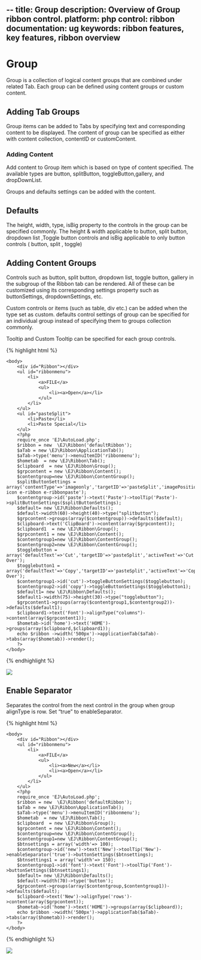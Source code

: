 --
title: Group
description: Overview of Group ribbon control.
platform: php
control: ribbon
documentation: ug
keywords: ribbon features, key features, ribbon overview 
---

# Group

Group is a collection of logical content groups that are combined under related Tab. Each group can be defined using content groups or custom content.

## Adding Tab Groups

Group items can be added to Tabs by specifying text and corresponding content to be displayed. The content of group can be specified as either with content collection, contentID or customContent.

### Adding Content

Add content to Group item which is based on type of content specified. The available types are button, splitButton, toggleButton,gallery, and dropDownList.

Groups and defaults settings can be added with the content.

## Defaults

The height, width, type, isBig property to the controls in the group can be specified commonly.
The height & width applicable to button, split button, dropdown list ,Toggle button controls and isBig applicable to only button controls ( button, split , toggle)

## Adding Content Groups

Controls such as button, split button, dropdown list, toggle button, gallery in the subgroup of the Ribbon tab can be rendered. All of these can be customized using its corresponding settings property such as buttonSettings, dropdownSettings, etc.

Custom controls or items (such as table, div etc.) can be added when the type set as custom. defaults control settings of group can be specified for an individual group instead of specifying them to groups collection commonly.

Tooltip and Custom Tooltip can be specified for each group controls.

{% highlight html %}

    <body>
        <div id="Ribbon"></div>
        <ul id="ribbonmenu">
            <li>
                <a>FILE</a>
                <ul>
                    <li><a>Open</a></li>
                </ul>
            </li>
        </ul>
        <ul id="pasteSplit">
            <li>Paste</li>
            <li>Paste Special</li>
        </ul>
        <?php
        require_once 'EJ\AutoLoad.php';
        $ribbon = new  \EJ\Ribbon('defaultRibbon');
        $aTab = new \EJ\Ribbon\ApplicationTab();
        $aTab->type('menu')->menuItemID('ribbonmenu');
        $hometab  = new \EJ\Ribbon\Tab();
        $clipboard  = new \EJ\Ribbon\Group();
        $grpcontent = new \EJ\Ribbon\Content();
        $contentgroup=new \EJ\Ribbon\ContentGroup();
        $splitButtonSettings = array('contentType'=>'imageonly','targetID'=>'pasteSplit','imagePosition'=>'imagetop','prefixIcon'=>'e-icon e-ribbon e-ribbonpaste');
        $contentgroup->id('paste')->text('Paste')->toolTip('Paste')->splitButtonSettings($splitButtonSettings);
        $default= new \EJ\Ribbon\Defaults();
        $default->width(60)->height(40)->type("splitbutton");
        $grpcontent->groups(array($contentgroup))->defaults($default);
        $clipboard->text('ClipBoard')->content(array($grpcontent));
        $clipboard1  = new \EJ\Ribbon\Group();
        $grpcontent1 = new \EJ\Ribbon\Content();
        $contentgroup1=new \EJ\Ribbon\ContentGroup();
        $contentgroup2=new \EJ\Ribbon\ContentGroup();
        $togglebutton =  array('defaultText'=>'Cut','targetID'=>'pasteSplit','activeText'=>'Cut Over');
        $togglebutton1 =  array('defaultText'=>'Copy','targetID'=>'pasteSplit','activeText'=>'Copy Over');
        $contentgroup1->id('cut')->toggleButtonSettings($togglebutton);
        $contentgroup2->id('copy')->toggleButtonSettings($togglebutton1);
        $default1= new \EJ\Ribbon\Defaults();
        $default1->width(75)->height(30)->type("togglebutton");
        $grpcontent1->groups(array($contentgroup1,$contentgroup2))->defaults($default1);
        $clipboard1->text('Font')->alignType("columns")->content(array($grpcontent1));
        $hometab->id('home')->text('HOME')->groups(array($clipboard,$clipboard1));
        echo $ribbon ->width('500px')->applicationTab($aTab)->tabs(array($hometab))->render();
        ?>
    </body>
    
{% endhighlight %}

![](group_img1.png)

## Enable Separator

Separates the control from the next control in the group when group alignType is row. Set “true” to enableSeparator.

{% highlight html %}

    <body>
        <div id="Ribbon"></div>
        <ul id="ribbonmenu">
            <li>
                <a>FILE</a>
                <ul>
                    <li><a>New</a></li>
                    <li><a>Open</a></li>
                </ul>
            </li>
        </ul>
        <?php
        require_once 'EJ\AutoLoad.php';
        $ribbon = new  \EJ\Ribbon('defaultRibbon');
        $aTab = new \EJ\Ribbon\ApplicationTab();
        $aTab->type('menu')->menuItemID('ribbonmenu');
        $hometab  = new \EJ\Ribbon\Tab();
        $clipboard  = new \EJ\Ribbon\Group();
        $grpcontent = new \EJ\Ribbon\Content();
        $contentgroup=new \EJ\Ribbon\ContentGroup();
        $contentgroup1=new \EJ\Ribbon\ContentGroup();
        $btnsettings = array('width'=> 100);
        $contentgroup->id('new')->text('New')->toolTip('New')->enableSeparator('true')->buttonSettings($btnsettings);
        $btnsettings1 = array('width'=> 150);
        $contentgroup1->id('font')->text('Font')->toolTip('Font')->buttonSettings($btnsettings1);
        $default= new \EJ\Ribbon\Defaults();
        $default->width(70)->type('button');
        $grpcontent->groups(array($contentgroup,$contentgroup1))->defaults($default);
        $clipboard->text('New')->alignType('rows')->content(array($grpcontent));
        $hometab->id('home')->text('HOME')->groups(array($clipboard));
        echo $ribbon ->width('500px')->applicationTab($aTab)->tabs(array($hometab))->render();
        ?>
    </body>

{% endhighlight %}

![](group_img2.png)

